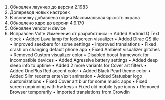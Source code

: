 



1. Обновлен лаунчер до версии 2.1983
2. Доперевод новых настроек
3. В звонилку добавлена опция Максимальная яркость экрана
4. Обновлено ядро до версии 4.9.170
5. Обновлен vendor и device
6. Исправлен Volte
Изменения от разработчика:
• Added Android Q Text clock
• Added Lava lamp for lockscreen visualizer
• Added Dirac QS tile
• Improved seekbars for some settings
• Improved translations
• Fixed crash on changing default phone app
• Fixed Ambient visualizer glitches
• Removed Custom visualizer color
• Disabled boost framework for incompatible devices
• Added Agressive battery settings
• Added deep sleep info to uptime
• Added 2 more variants for Cover art filters
• Added OnePlus Red accent color
• Added Black Pearl theme color
• Added Slim recents enter/exit animation
• Added Statusbar logo customizations
• Fixed Cover art blur for some music apps
• Fixed screen unpinning with hw keys
• Fixed old mobile type icons
• Removed Browser temporarily
• Imported translations from Crowdin
